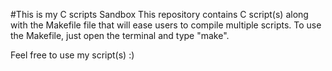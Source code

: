 #This is my C scripts Sandbox
This repository contains C script(s) along with the Makefile file that will ease users to compile multiple scripts.
To use the Makefile, just open the terminal and type "make".


Feel free to use my script(s) :)
